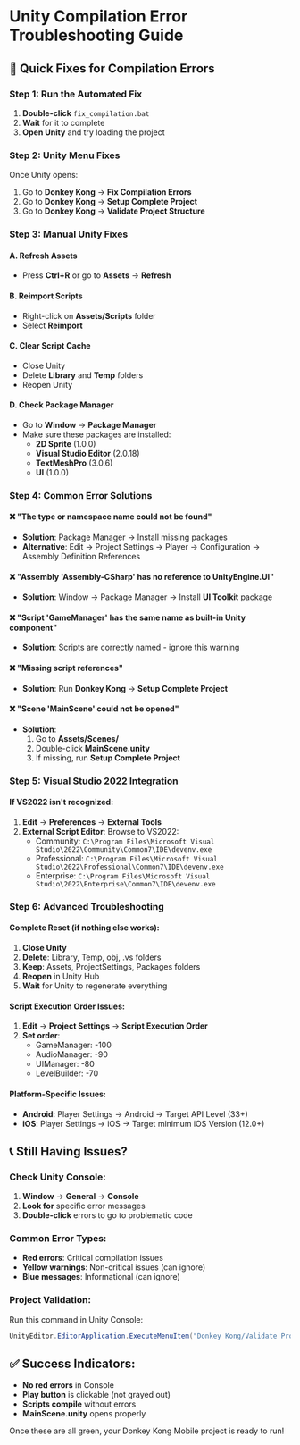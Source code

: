 # Unity Compilation Error Troubleshooting Guide

## 🚨 **Quick Fixes for Compilation Errors**

### **Step 1: Run the Automated Fix**
1. **Double-click** `fix_compilation.bat`
2. **Wait** for it to complete
3. **Open Unity** and try loading the project

### **Step 2: Unity Menu Fixes**
Once Unity opens:
1. Go to **Donkey Kong** → **Fix Compilation Errors**
2. Go to **Donkey Kong** → **Setup Complete Project**
3. Go to **Donkey Kong** → **Validate Project Structure**

### **Step 3: Manual Unity Fixes**

#### **A. Refresh Assets**
- Press **Ctrl+R** or go to **Assets** → **Refresh**

#### **B. Reimport Scripts**
- Right-click on **Assets/Scripts** folder
- Select **Reimport**

#### **C. Clear Script Cache**
- Close Unity
- Delete **Library** and **Temp** folders
- Reopen Unity

#### **D. Check Package Manager**
- Go to **Window** → **Package Manager**
- Make sure these packages are installed:
  - **2D Sprite** (1.0.0)
  - **Visual Studio Editor** (2.0.18)
  - **TextMeshPro** (3.0.6)
  - **UI** (1.0.0)

### **Step 4: Common Error Solutions**

#### **❌ "The type or namespace name could not be found"**
- **Solution**: Package Manager → Install missing packages
- **Alternative**: Edit → Project Settings → Player → Configuration → Assembly Definition References

#### **❌ "Assembly 'Assembly-CSharp' has no reference to UnityEngine.UI"**
- **Solution**: Window → Package Manager → Install **UI Toolkit** package

#### **❌ "Script 'GameManager' has the same name as built-in Unity component"**
- **Solution**: Scripts are correctly named - ignore this warning

#### **❌ "Missing script references"**
- **Solution**: Run **Donkey Kong** → **Setup Complete Project**

#### **❌ "Scene 'MainScene' could not be opened"**
- **Solution**: 
  1. Go to **Assets/Scenes/**
  2. Double-click **MainScene.unity**
  3. If missing, run **Setup Complete Project**

### **Step 5: Visual Studio 2022 Integration**

#### **If VS2022 isn't recognized:**
1. **Edit** → **Preferences** → **External Tools**
2. **External Script Editor**: Browse to VS2022:
   - Community: `C:\Program Files\Microsoft Visual Studio\2022\Community\Common7\IDE\devenv.exe`
   - Professional: `C:\Program Files\Microsoft Visual Studio\2022\Professional\Common7\IDE\devenv.exe`
   - Enterprise: `C:\Program Files\Microsoft Visual Studio\2022\Enterprise\Common7\IDE\devenv.exe`

### **Step 6: Advanced Troubleshooting**

#### **Complete Reset (if nothing else works):**
1. **Close Unity**
2. **Delete**: Library, Temp, obj, .vs folders
3. **Keep**: Assets, ProjectSettings, Packages folders
4. **Reopen** in Unity Hub
5. **Wait** for Unity to regenerate everything

#### **Script Execution Order Issues:**
1. **Edit** → **Project Settings** → **Script Execution Order**
2. **Set order**:
   - GameManager: -100
   - AudioManager: -90
   - UIManager: -80
   - LevelBuilder: -70

#### **Platform-Specific Issues:**
- **Android**: Player Settings → Android → Target API Level (33+)
- **iOS**: Player Settings → iOS → Target minimum iOS Version (12.0+)

## 📞 **Still Having Issues?**

### **Check Unity Console:**
1. **Window** → **General** → **Console**
2. **Look for** specific error messages
3. **Double-click** errors to go to problematic code

### **Common Error Types:**
- **Red errors**: Critical compilation issues
- **Yellow warnings**: Non-critical issues (can ignore)
- **Blue messages**: Informational (can ignore)

### **Project Validation:**
Run this command in Unity Console:
```csharp
UnityEditor.EditorApplication.ExecuteMenuItem("Donkey Kong/Validate Project Structure");
```

## ✅ **Success Indicators:**

- **No red errors** in Console
- **Play button** is clickable (not grayed out)
- **Scripts compile** without errors
- **MainScene.unity** opens properly

Once these are all green, your Donkey Kong Mobile project is ready to run!
